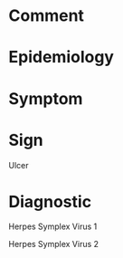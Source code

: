 # Comment

# Epidemiology

# Symptom

# Sign

Ulcer

# Diagnostic

Herpes Symplex Virus 1

Herpes Symplex Virus 2
